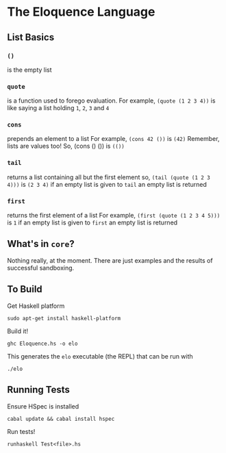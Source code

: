 # The Eloquence Language
## List Basics
### `()`
is the empty list
### `quote`
is a function used to forego evaluation.
For example, `(quote (1 2 3 4))`
is like saying a list holding `1`, `2`, `3` and `4`
### `cons`
prepends an element to a list
For example, `(cons 42 ())`
is `(42)`
Remember, lists are values too!
So, (cons () ())
is `(())`
### `tail`
returns a list containing all but the first element
so, `(tail (quote (1 2 3 4)))`
is `(2 3 4)`
if an empty list is given to `tail`
an empty list is returned
### `first`
returns the first element of a list
For example, `(first (quote (1 2 3 4 5)))`
is `1`
if an empty list is given to `first`
an empty list is returned

## What's in `core`?
Nothing really, at the moment. There are just examples and the results of successful sandboxing.

## To Build
Get Haskell platform
```
sudo apt-get install haskell-platform
```

Build it!
```
ghc Eloquence.hs -o elo
```

This generates the `elo` executable (the REPL) that can be run with
```
./elo
```

## Running Tests
Ensure HSpec is installed
```
cabal update && cabal install hspec
```

Run tests!
```
runhaskell Test<file>.hs
```
